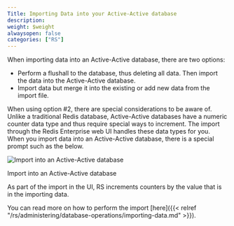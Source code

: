 ```yaml
---
Title: Importing Data into your Active-Active database
description:
weight: $weight
alwaysopen: false
categories: ["RS"]
---
```

When importing data into an Active-Active database, there are two options:

- Perform a flushall to the database, thus deleting all data. Then
        import the data into the Active-Active database.
- Import data but merge it into the existing or add new data from
        the import file.

When using option #2, there are special considerations to be aware of.
Unlike a traditional Redis database, Active-Active databases have a numeric counter data
type and thus require special ways to increment. The import through the
Redis Enterprise web UI handles these data types for you. When you
import data into an Active-Active database, there is a special prompt such as the
below.

![Import into an Active-Active database](/images/rs/Screen-Shot-2018-03-29-at-10.00.12-PM.png?width=1720&height=702)

Import into an Active-Active database

As part of the import in the UI, RS increments counters by the value
that is in the importing data.

You can read more on how to perform the import
[here]({{< relref "/rs/administering/database-operations/importing-data.md" >}}).
